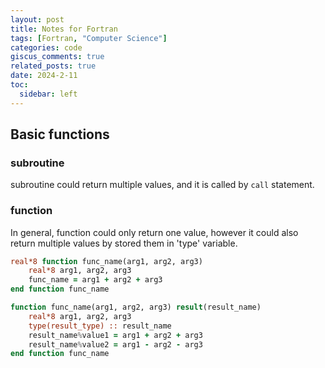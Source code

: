 ```yaml
---
layout: post
title: Notes for Fortran
tags: [Fortran, "Computer Science"]
categories: code
giscus_comments: true
related_posts: true
date: 2024-2-11
toc:
  sidebar: left
---
```


## Basic functions

### subroutine

subroutine could return multiple values, and it is called by `call` statement.

### function

In general, function could only return one value, however it could also return multiple values by stored them in 'type' variable.

```fortran
real*8 function func_name(arg1, arg2, arg3)
    real*8 arg1, arg2, arg3
    func_name = arg1 + arg2 + arg3
end function func_name

function func_name(arg1, arg2, arg3) result(result_name)
    real*8 arg1, arg2, arg3
    type(result_type) :: result_name
    result_name%value1 = arg1 + arg2 + arg3
    result_name%value2 = arg1 - arg2 - arg3
end function func_name
```